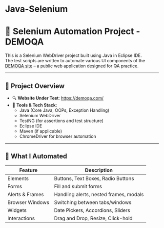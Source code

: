# Java-Selenium
# 🧪 Selenium Automation Project - DEMOQA

This is a Selenium WebDriver project built using Java in Eclipse IDE.  
The test scripts are written to automate various UI components of the [DEMOQA site](https://demoqa.com/) – a public web application designed for QA practice.

---

## 📌 Project Overview

- 🔍 **Website Under Test**: https://demoqa.com/
- 🧰 **Tools & Tech Stack**:
  - Java (Core Java, OOPs, Exception Handling)
  - Selenium WebDriver
  - TestNG (for assertions and test structure)
  - Eclipse IDE
  - Maven (if applicable)
  - ChromeDriver for browser automation

---

## 🎯 What I Automated

| Feature | Description |
|--------|-------------|
| Elements | Buttons, Text Boxes, Radio Buttons |
| Forms | Fill and submit forms |
| Alerts & Frames | Handling alerts, nested frames, modals |
| Browser Windows | Switching between tabs/windows |
| Widgets | Date Pickers, Accordions, Sliders |
| Interactions | Drag and Drop, Resize, Click-hold |

